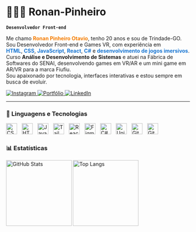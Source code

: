 # 👨🏼‍💻 Ronan-Pinheiro

**`Desenvolvedor Front-end`**

Me chamo <span style="color:#f57c00"><strong>Ronan Pinheiro Otavio</strong></span>, tenho 20 anos e sou de Trindade-GO.  
Sou Desenvolvedor Front-end e Games VR, com experiência em  
<span style="color:#1976d2"><strong>HTML</strong></span>, <span style="color:#1976d2"><strong>CSS</strong></span>, <span style="color:#1976d2"><strong>JavaScript</strong></span>, <span style="color:#1976d2"><strong>React</strong></span>, <span style="color:#1976d2"><strong>C#</strong></span> e <span style="color:#1976d2"><strong>desenvolvimento de jogos imersivos</strong></span>.  
Curso <strong>Análise e Desenvolvimento de Sistemas</strong> e atuei na Fábrica de Softwares do SENAI, desenvolvendo games em VR/AR e um mini game em AR/VR para a marca Fiufiu.  
Sou apaixonado por tecnologia, interfaces interativas e estou sempre em busca de evoluir.

<p align="left">

  <a href="https://www.instagram.com/Ronan._.Pinheiro" target="_blank">
    <img 
      alt="Instagram" 
      title="Me acompanhe no Instagram" 
      src="https://img.shields.io/badge/Instagram-E4405F?style=for-the-badge&logo=instagram&logoColor=white"
    />
  </a>
  <a href="https://portfolio-ronan-pinheiro.vercel.app/" target="_blank">
    <img 
      alt="Portfólio" 
      title="Veja meu portfólio" 
      src="https://img.shields.io/badge/Portfólio-121212?style=for-the-badge&logo=vercel&logoColor=white"
    />
  </a>
    <a href="https://www.linkedin.com/in/ronan-pinheiro-ot%C3%A1vio-37173425b/" target="_blank">
    <img 
      alt="LinkedIn" 
      title="Conecte-se comigo no LinkedIn" 
      src="https://img.shields.io/badge/LinkedIn-0A66C2?style=for-the-badge&logo=linkedin&logoColor=white"
    />
  </a>
</p>

---

### 🤖 Linguagens e Tecnologias

<img 
    align="left" 
    alt="CSS" 
    title="CSS"
    width="30px" 
    style="padding-right: 10px;" 
    src="https://cdn.jsdelivr.net/gh/devicons/devicon@latest/icons/css3/css3-original.svg" 
/>
<img 
    align="left" 
    alt="HTML"
    title="HTML" 
    width="30px" 
    style="padding-right: 10px;" 
    src="https://cdn.jsdelivr.net/gh/devicons/devicon@latest/icons/html5/html5-original.svg" 
/>
<img 
    align="left" 
    alt="JavaScript" 
    title="JavaScript"
    width="30px" 
    style="padding-right: 10px;" 
    src="https://cdn.jsdelivr.net/gh/devicons/devicon@latest/icons/javascript/javascript-original.svg" 
/>

<!-- <img
    align="left"
    alt="TypeScript"
    title="TypeScript"
    width="30px"
    style="padding-right: 10px;"
    src="https://cdn.jsdelivr.net/gh/devicons/devicon@latest/icons/typescript/typescript-original.svg"
/> -->

<img 
    align="left" 
    alt="Tailwind" 
    title="Tailwind"
    width="30px" 
    style="padding-right: 10px;" 
    src="https://cdn.jsdelivr.net/gh/devicons/devicon@latest/icons/tailwindcss/tailwindcss-original.svg" 
/>
<img 
    align="left" 
    alt="React"
    title="React" 
    width="30px" 
    style="padding-right: 10px;" 
    src="https://cdn.jsdelivr.net/gh/devicons/devicon@latest/icons/react/react-original.svg" 
/>

<!-- <img
    align="left"
    alt="Next.js"
    title="Next.js"
    width="30px"
    style="padding-right: 10px;"
    src="https://cdn.jsdelivr.net/gh/devicons/devicon@latest/icons/nextjs/nextjs-original.svg"
/> -->

<!-- <img
    align="left"
    alt="Git"
    title="Git"
    width="30px"
    style="padding-right: 10px;"
    src="https://cdn.jsdelivr.net/gh/devicons/devicon@latest/icons/git/git-original.svg"
/> -->

<img 
    align="left" 
    alt="Figma"
    title="Figma" 
    width="30px" 
    style="padding-right: 10px;" 
    src="https://cdn.jsdelivr.net/gh/devicons/devicon@latest/icons/figma/figma-original.svg" 
/>
<img 
    align="left" 
    alt="C#"
    title="C#" 
    width="30px" 
    style="padding-right: 10px;" 
    src="https://cdn.jsdelivr.net/gh/devicons/devicon@latest/icons/csharp/csharp-original.svg" 
/>
<img 
    align="left" 
    alt="Unity"
    title="Unity" 
    width="30px" 
    style="padding-right: 10px;" 
    src="https://cdn.jsdelivr.net/gh/devicons/devicon@latest/icons/unity/unity-original.svg" 
/>
<img 
    align="left" 
    alt="Git" 
    title="Git" 
    width="30px" 
    style="padding-right: 10px;" 
    src="https://cdn.jsdelivr.net/gh/devicons/devicon@latest/icons/git/git-original.svg" 
/>
<img 
    align="left" 
    alt="GitHub" 
    title="GitHub" 
    width="30px" 
    style="padding-right: 10px;" 
    src="https://cdn.jsdelivr.net/gh/devicons/devicon@latest/icons/github/github-original.svg" 
/>

<br/>
<br/>

### 📊 Estatísticas

<p>
 <img 
  align="left" 
  alt="GitHub Stats" 
  height="180" 
  src="https://github-readme-stats.vercel.app/api?username=Ronan-Pinheiro&show_icons=true&theme=dark&include_all_commits=true&locale=pt-br" 
/> 
<img 
  align="left" 
  alt="Top Langs" 
  height="180" 
  src="https://github-readme-stats.vercel.app/api/top-langs/?username=Ronan-Pinheiro&theme=dark&layout=compact&custom_title=Tecnologias&langs_count=9" 
/>
<br clear="both" />

</p>
